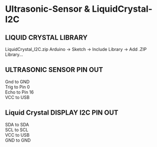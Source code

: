 # Ultrasonic-Sensor & LiquidCrystal-I2C

LIQUID CRYSTAL LIBRARY
-
LiquidCrystal_I2C.zip
Arduino -> Sketch -> Include Library -> Add .ZIP Library...

ULTRASONIC SENSOR PIN OUT
-
Gnd to GND\
Trig to Pin 0\
Echo to Pin 16\
VCC to USB

Liquid Crystal DISPLAY I2C PIN OUT
-
SDA to SDA\
SCL to SCL\
VCC to USB\
GND to GND
